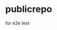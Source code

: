 # publicrepo
for e2e test




































































































































































































































































































































































































































































































































































































































































































































































































































































































































































































































































































































